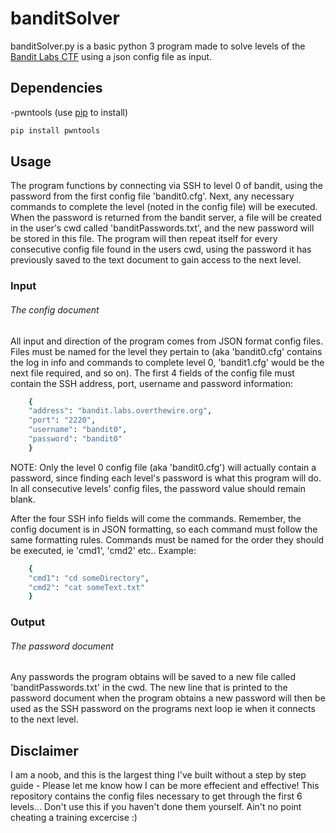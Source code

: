 # banditSolver
banditSolver.py is a basic python 3 program made to solve levels of the [Bandit Labs CTF](https://overthewire.org/wargames/bandit/) using a json config file as input.

## Dependencies
-pwntools (use [pip](https://pip.pypa.io/en/stable/) to install)

```bash
pip install pwntools
```

## Usage 
The program functions by connecting via SSH to level 0 of bandit, using the password from the first config file 'bandit0.cfg'. Next, any necessary commands to complete the level (noted in the config file) will be executed. When the password is returned from the bandit server, a file will be created in the user's cwd called 'banditPasswords.txt', and the new password will be stored in this file. The program will then repeat itself for every consecutive config file found in the users cwd, using the password it has previously saved to the text document to gain access to the next level.

### Input
###### The config document
All input and direction of the program comes from JSON format config files. Files must be named for the level they pertain to (aka 'bandit0.cfg' contains the log in info and commands to complete level 0, 'bandit1.cfg' would be the next file required, and so on). The first 4 fields of the config file must contain the SSH address, port, username and password information:

```bash
    {
    "address": "bandit.labs.overthewire.org",
    "port": "2220",
    "username": "bandit0",
    "password": "bandit0"
    }
```
NOTE: Only the level 0 config file (aka 'bandit0.cfg') will actually contain a password, since finding each level's password is what this program will do. In all consecutive levels' config files, the password value should remain blank.

After the four SSH info fields will come the commands. Remember, the config document is in JSON formatting, so each command must follow the same formatting rules. Commands must be named for the order they should be executed, ie 'cmd1', 'cmd2' etc.. Example:

```bash
    {
    "cmd1": "cd someDirectory",
    "cmd2": "cat someText.txt"
    }
```

### Output
###### The password document
Any passwords the program obtains will be saved to a new file called 'banditPasswords.txt' in the cwd. The new line that is printed to the password document when the program obtains a new password will then be used as the SSH password on the programs next loop ie when it connects to the next level.

## Disclaimer
I am a noob, and this is the largest thing I've built without a step by step guide - Please let me know how I can be more effecient and effective! This repository contains the config files necessary to get through the first 6 levels... Don't use this if you haven't done them yourself. Ain't no point cheating a training excercise :)
